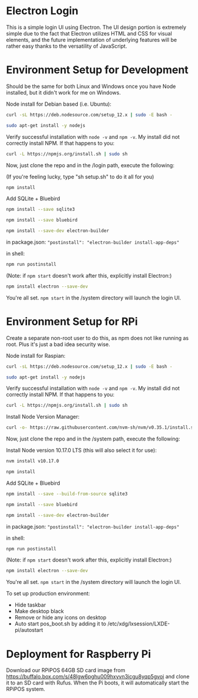 # Electron Login

This is a simple login UI using Electron. The UI design portion is extremely simple due to the fact that Electron utilizes HTML and CSS for visual elements, and the future implementation of underlying features will be rather easy thanks to the versatility of JavaScript.

# Environment Setup for Development

Should be the same for both Linux and Windows once you have Node installed, but it didn't work for me on Windows.

Node install for Debian based (i.e. Ubuntu):

```bash
curl -sL https://deb.nodesource.com/setup_12.x | sudo -E bash -

sudo apt-get install -y nodejs
```

Verify successful installation with `node -v` and `npm -v`. My install did not correctly install NPM. If that happens to you:

```bash
curl -L https://npmjs.org/install.sh | sudo sh
```

Now, just clone the repo and in the /login path, execute the following:

(If you're feeling lucky, type "sh setup.sh" to do it all for you)

```bash
npm install
```


Add SQLite + Bluebird

```bash
npm install --save sqlite3
```

```bash
npm install --save bluebird
```

```bash
npm install --save-dev electron-builder
```

in package.json: `"postinstall": "electron-builder install-app-deps"`

in shell:

```bash
npm run postinstall
```

(Note: if `npm start` doesn't work after this, explicitly install Electron:)
```bash
npm install electron --save-dev
```

You're all set. `npm start` in the /system directory will launch the login UI.

# Environment Setup for RPi

Create a separate non-root user to do this, as npm does not like running as root. Plus it's just a bad idea security wise.

Node install for Raspian:

```bash
curl -sL https://deb.nodesource.com/setup_12.x | sudo -E bash -

sudo apt-get install -y nodejs
```

Verify successful installation with `node -v` and `npm -v`. My install did not correctly install NPM. If that happens to you:

```bash
curl -L https://npmjs.org/install.sh | sudo sh
```

Install Node Version Manager:

```bash
curl -o- https://raw.githubusercontent.com/nvm-sh/nvm/v0.35.1/install.sh | bash
```

Now, just clone the repo and in the /system path, execute the following:

Install Node version 10.17.0 LTS (this will also select it for use):

```bash
nvm install v10.17.0
```

```bash
npm install
```

Add SQLite + Bluebird

```bash
npm install --save --build-from-source sqlite3
```

```bash
npm install --save bluebird
```

```bash
npm install --save-dev electron-builder
```

in package.json: `"postinstall": "electron-builder install-app-deps"`

in shell:

```bash
npm run postinstall
```

(Note: if `npm start` doesn't work after this, explicitly install Electron:)
```bash
npm install electron --save-dev
```

You're all set. `npm start` in the /system directory will launch the login UI.

To set up production environment:

- Hide taskbar
- Make desktop black
- Remove or hide any icons on desktop
- Auto start pos_boot.sh by adding it to /etc/xdg/lxsession/LXDE-pi/autostart

# Deployment for Raspberry Pi

Download our RPiPOS 64GB SD card image from https://buffalo.box.com/s/48lgw6pghu009hxyvn3icgu8yqp5gvoi and clone it to an SD card with Rufus.
When the Pi boots, it will automatically start the RPiPOS system.
